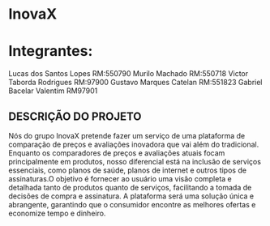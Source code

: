 <h1>InovaX</h1>

<h1>Integrantes:</h1>
Lucas dos Santos Lopes RM:550790 
Murilo Machado RM:550718 
Victor Taborda Rodrigues RM:97900 
Gustavo Marques Catelan RM:551823 
Gabriel Bacelar Valentim RM97901

<h2>DESCRIÇÃO DO PROJETO</h2>
Nós do grupo InovaX pretende fazer um serviço de uma plataforma de comparação de preços e avaliações inovadora que vai além do tradicional.
Enquanto os comparadores de preços e avaliações atuais focam principalmente em produtos, nosso diferencial está na inclusão de serviços essenciais, como planos de saúde, 
planos de internet e outros tipos de assinaturas.O objetivo é fornecer ao usuário uma visão completa e detalhada tanto de produtos quanto de serviços, facilitando
a tomada de decisões de compra e assinatura. A plataforma será uma solução única e abrangente, garantindo que o consumidor encontre as melhores ofertas e economize tempo e dinheiro.

